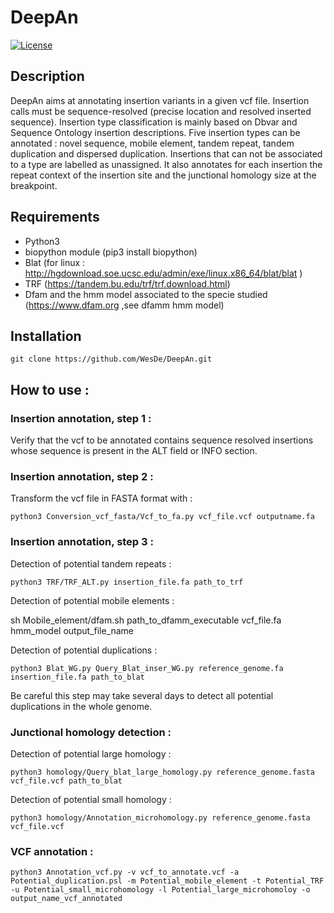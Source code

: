 # DeepAn
[![License](http://img.shields.io/:license-affero-blue.svg)](http://www.gnu.org/licenses/agpl-3.0.en.html)

## Description
DeepAn aims at annotating insertion variants in a given vcf file. Insertion calls must be sequence-resolved (precise location and resolved inserted sequence). Insertion type classification is mainly based on Dbvar and Sequence Ontology insertion descriptions.
Five insertion types can be annotated : novel sequence, mobile element, tandem repeat, tandem duplication and dispersed duplication. Insertions that can not be associated to a type are labelled as unassigned.
It also annotates for each insertion the repeat context of the insertion site and the junctional homology size at the breakpoint.

## Requirements 
- Python3
- biopython module (pip3 install biopython)
- Blat (for linux : http://hgdownload.soe.ucsc.edu/admin/exe/linux.x86_64/blat/blat )
- TRF (https://tandem.bu.edu/trf/trf.download.html)
- Dfam and the hmm model associated to the specie studied (https://www.dfam.org ,see dfamm hmm model) 

## Installation
    git clone https://github.com/WesDe/DeepAn.git

## How to use :

### Insertion annotation, step 1 : 
Verify that the vcf to be annotated contains sequence resolved insertions whose sequence is present in the ALT field or INFO section.

### Insertion annotation, step 2 :
Transform the vcf file in FASTA format with :

    python3 Conversion_vcf_fasta/Vcf_to_fa.py vcf_file.vcf outputname.fa

### Insertion annotation, step 3 :
Detection of potential tandem repeats :

    python3 TRF/TRF_ALT.py insertion_file.fa path_to_trf

Detection of potential mobile elements :

sh Mobile_element/dfam.sh path_to_dfamm_executable vcf_file.fa hmm_model output_file_name

Detection of potential duplications :

    python3 Blat_WG.py Query_Blat_inser_WG.py reference_genome.fa insertion_file.fa path_to_blat

Be careful this step may take several days to detect all potential duplications in the whole genome.


### Junctional homology detection :
Detection of potential large homology :

    python3 homology/Query_blat_large_homology.py reference_genome.fasta vcf_file.vcf path_to_blat

Detection of potential small homology :

    python3 homology/Annotation_microhomology.py reference_genome.fasta vcf_file.vcf

### VCF annotation :
    python3 Annotation_vcf.py -v vcf_to_annotate.vcf -a Potential_duplication.psl -m Potential_mobile_element -t Potential_TRF -u Potential_small_microhomology -l Potential_large_microhomoloy -o output_name_vcf_annotated
